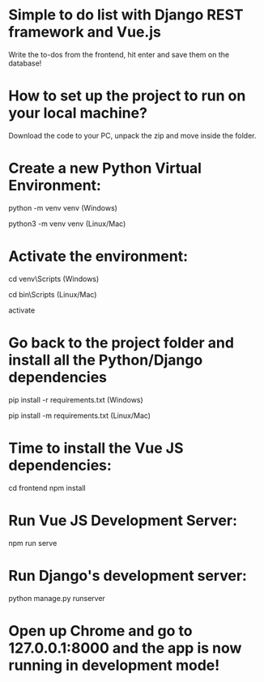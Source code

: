# Simple to do list with Django REST framework and Vue.js
Write the to-dos from the frontend, hit enter and save them on the database!
# How to set up the project to run on your local machine?
Download the code to your PC, unpack the zip and move inside the folder.
# Create a new Python Virtual Environment:
python -m venv venv (Windows)

python3 -m venv venv (Linux/Mac)
# Activate the environment:
cd venv\Scripts (Windows)

cd bin\Scripts (Linux/Mac)

activate
# Go back to the project folder and install all the Python/Django dependencies
pip install -r requirements.txt (Windows)

pip install -m requirements.txt (Linux/Mac)
# Time to install the Vue JS dependencies:
cd frontend
npm install
# Run Vue JS Development Server:
npm run serve
# Run Django's development server:
python manage.py runserver
# Open up Chrome and go to 127.0.0.1:8000 and the app is now running in development mode!
